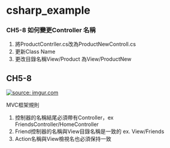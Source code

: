 # csharp_example

### CH5-8 如何變更Controller 名稱

1. 將ProductContrller.cs改為ProductNewControll.cs
2. 更新Class Name
3. 更改目錄名稱View/Product 為View/ProductNew

## CH5-8

<a href="https://imgur.com/qJtUg3B"><img src="https://i.imgur.com/qJtUg3B.png" title="source: imgur.com" /></a>

MVC框架規則  
1. 控制器的名稱結尾必須帶有Controller，ex FriendsController/HomeController  
2. Friend控制器的名稱與View目錄名稱是一致的 ex. View/Friends  
3. Action名稱與View檢視名也必須保持一致  


